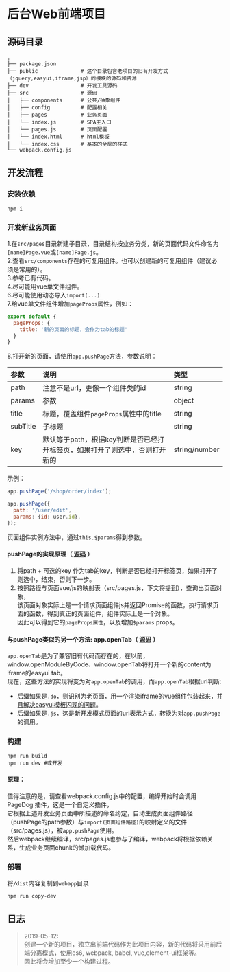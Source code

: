 # 后台Web前端项目


## 源码目录
```
.
├── package.json
├── public              # 这个目录包含老项目的旧有开发方式（jquery,easyui,iframe,jsp）的模块的源码和资源
├── dev                 # 开发工具源码
├── src                 # 源码
│   ├── components      # 公共/抽象组件  
│   ├── config          # 配置相关
│   ├── pages           # 业务页面
│   └── index.js        # SPA主入口
│   └── pages.js        # 页面配置
│   └── index.html      # html模板
│   └── index.css       # 基本的全局的样式
└── webpack.config.js
```

## 开发流程
### 安装依赖
```shell
npm i
```

### 开发新业务页面
1.在`src/pages`目录新建子目录，目录结构按业务分类，新的页面代码文件命名为`[name]Page.vue`或`[name]Page.js`。    
2.查看`src/components`存在的可复用组件。也可以创建新的可复用组件（建议必须是常用的）。    
3.参考已有代码。  
4.尽可能用vue单文件组件。  
6.尽可能使用动态导入`import(...)`  
7.给vue单文件组件增加`pageProps`属性，例如：  
```js
export default {
  pageProps: {
    title: '新的页面的标题，会作为tab的标题'
  }
}
```
8.打开新的页面，请使用`app.pushPage`方法，参数说明：

|参数|说明|类型
|:-|:-|:-|
|path|注意不是url，更像一个组件类的id|string|
|params|参数|object|
|title|标题，覆盖组件`pageProps`属性中的title|string|
|subTitle|子标题|string|
|key|默认等于path，根据key判断是否已经打开标签页，如果打开了则选中，否则打开新的|string/number|

示例：
```js
app.pushPage('/shop/order/index');

app.pushPage({
  path: '/user/edit',
  params: {id: user.id},
});
```
页面组件实例方法中，通过`this.$params`得到参数。

#### pushPage的实现原理（ [源码](https://github.com/hulang1024/yanglao_back_webapp/blob/master/src/App.vue#L273) ）
1. 将path + 可选的key 作为tab的key，判断是否已经打开标签页，如果打开了则选中，结束，否则下一步。
2. 按照路径与页面vue/js的映射表（src/pages.js，下文将提到），查询出页面对象，  
该页面对象实际上是一个请求页面组件js并返回Promise的函数，执行请求页面的函数，得到真正的页面组件，组件实际上是一个对象。  
因此可以得到它的`pageProps属性`，以及增加`$params` props。

#### 与pushPage类似的另一个方法: app.openTab（ [源码](https://github.com/hulang1024/yanglao_back_webapp/blob/master/src/App.vue#L336) ）
`app.openTab`是为了兼容旧有代码而存在的，在以前，window.openModuleByCode、window.openTab将打开一个新的content为iframe的easyui tab。  
现在，这些方法的实现将变为对`app.openTab`的调用，而`app.openTab`根据url判断:
- 后缀如果是`.do`，则识别为老页面，用一个渲染iframe的vue组件包装起来，并且[解决easyui模板闪现的问题](https://github.com/hulang1024/yanglao_back_webapp/blob/master/src/App.vue#L396)。
- 后缀如果是`.js`，这是新开发模式页面的url表示方式，转换为对`app.pushPage`的调用。


### 构建
```shell
npm run build
npm run dev #或开发
```
#### 原理：
值得注意的是，请查看webpack.config.js中的配置，编译开始时会调用 PageDog 插件，这是一个自定义插件，  
它根据上述开发业务页面中所描述的命名约定，自动生成页面组件路径（pushPage的path参数）与`import(页面组件路径)`的映射定义的文件（src/pages.js），被`app.pushPage`使用。  
然后webpack继续编译，src/pages.js也参与了编译，webpack将根据依赖关系，生成业务页面chunk的懒加载代码。

### 部署
将`/dist`内容复制到`webapp`目录
```shell
npm run copy-dev
```

## 日志
> 2019-05-12:  
> 创建一个新的项目，独立出前端代码作为此项目内容，新的代码将采用前后端分离模式，使用es6, webpack, babel, vue,element-ui框架等。  
因此将会增加至少一个构建过程。